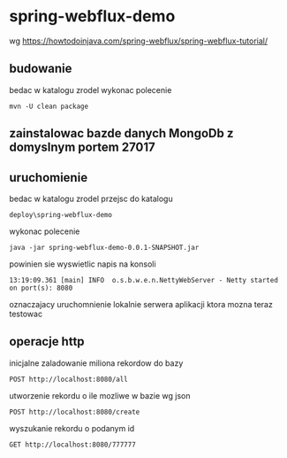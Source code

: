 # spring-webflux-demo

wg https://howtodoinjava.com/spring-webflux/spring-webflux-tutorial/

## budowanie
bedac w katalogu zrodel wykonac polecenie

```
mvn -U clean package
```

## zainstalowac bazde danych MongoDb z domyslnym portem 27017

## uruchomienie
bedac w katalogu zrodel przejsc do katalogu

```
deploy\spring-webflux-demo
```

wykonac polecenie

```
java -jar spring-webflux-demo-0.0.1-SNAPSHOT.jar
```

powinien sie wyswietlic napis na konsoli

```
13:19:09.361 [main] INFO  o.s.b.w.e.n.NettyWebServer - Netty started on port(s): 8080
```

oznaczajacy uruchomnienie lokalnie serwera aplikacji ktora mozna teraz
testowac

## operacje http

inicjalne zaladowanie miliona rekordow do bazy
```
POST http://localhost:8080/all
```

utworzenie rekordu o ile mozliwe w bazie wg json
```
POST http://localhost:8080/create
```

wyszukanie rekordu o podanym id
```
GET http://localhost:8080/777777
```

